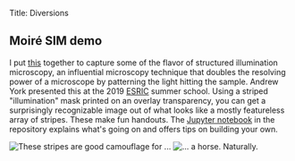 Title: Diversions

## Moiré SIM demo

I put [this](https://github.com/bkcooper/moire-sim-demo) together to
capture some of the flavor of structured illumination microscopy, an
influential microscopy technique that doubles the resolving power of a
microscope by patterning the light hitting the sample. Andrew York
presented this at the 2019 [ESRIC](https://www.esric.org) summer
school. Using a striped "illumination" mask printed on an overlay
transparency, you can get a surprisingly recognizable image out of
what looks like a mostly featureless array of stripes. These make fun
handouts.  The [Jupyter
notebook](https://github.com/bkcooper/moire-sim-demo/blob/master/sim-demo.ipynb)
in the repository explains what's going on and offers tips on building
your own.

![These stripes are good camouflage for ...]({filename}../images/small_stripe_pattern.png) ![... a horse. Naturally.]({filename}../images/stripe_product.png)
